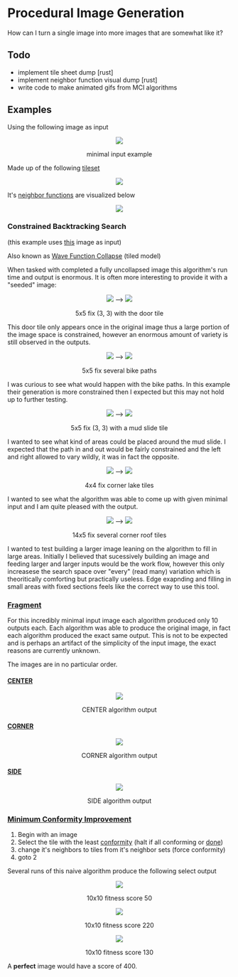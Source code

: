 # Procedural Image Generation

How can I turn a single image into more images that are somewhat like it?

## Todo

- implement tile sheet dump [rust]
- implement neighbor function visual dump [rust]
- write code to make animated gifs from MCI algorithms

## Examples

Using the following image as input 

<p align="center">
<img src=https://imgur.com/ZuOinkm.png/>
</p>
<p align = "center">minimal input example</p>

Made up of the following [tileset](https://github.com/akilmarshall/procedural-image-generation/wiki/Theory)

<p align="center">
<img src=https://imgur.com/CfTFzSk.png/>
</p>

It's [neighbor functions](https://github.com/akilmarshall/procedural-image-generation/wiki/Theory#neighbor-function) are visualized below

<p align="center">
<img src=https://imgur.com/GQAaMIr.png/>
</p>

### Constrained Backtracking Search

(this example uses [this](https://imgur.com/uFuMFEU.png) image as input)

Also known as [Wave Function Collapse](https://github.com/mxgmn/WaveFunctionCollapse) (tiled model)

When tasked with completed a fully uncollapsed image this algorithm's run time and output is enormous. It is often more interesting to provide it
with a "seeded" image:

<p align="center">
<img src=https://imgur.com/3JFRd9e.png/>
-->
<img src=https://i.imgur.com/WEzHzLh.gif/>
</p>
<p align = "center">5x5 fix (3, 3) with the door tile</p>

This door tile only appears once in the original image thus a large portion of the image space is constrained, however an enormous amount of variety is still observed in the outputs.

<p align="center">
<img src=https://imgur.com/Ow7uHy0.png/>
-->
<img src=https://imgur.com/vZ4Mdo9.gif/>
</p>
<p align = "center">5x5 fix several bike paths</p>

I was curious to see what would happen with the bike paths. In this example their generation is more constrained then I expected but this may not hold up to further testing.

<p align="center">
<img src=https://imgur.com/L7LUl8O.png/>
-->
<img src=https://imgur.com/oPeLdEJ.gif/>
</p>
<p align = "center">5x5 fix (3, 3) with a mud slide tile</p>

I wanted to see what kind of areas could be placed around the mud slide. I expected that the path in and out would be fairly constrained and the left and right allowed to vary wildly, it was in fact the opposite.

<p align="center">
<img src=https://imgur.com/hPRPo53.png/>
-->
<img src=https://imgur.com/6fZAtow.gif/>
</p>
<p align = "center">4x4 fix corner lake tiles</p>

I wanted to see what the algorithm was able to come up with given minimal input and I am quite pleased with the output.

<p align="center">
<img src=https://imgur.com/wImRKv5.png/>
-->
<img src=https://imgur.com/rvpEqSP.gif/>
</p>
<p align = "center">14x5 fix several corner roof tiles</p>

I wanted to test building a larger image leaning on the algorithm to fill in large areas.  Initially I believed that sucessively building an image and feeding larger and larger inputs would be the work flow, however this only increasese the search space over "every" (read many) variation which is theoritically comforting but practically useless. Edge exapnding and filling in small areas with fixed sections feels like the correct way to use this tool.

### [Fragment](https://github.com/akilmarshall/procedural-image-generation/wiki/Procedures#fragment)

For this incredibly minimal input image each algorithm produced only 10 outputs
each. Each algorithm was able to produce the original image, in fact each algorithm
produced the exact same output. This is not to be expected and is perhaps an
artifact of the simplicity of the input image, the exact reasons are currently unknown.

The images are in no particular order.

#### [CENTER](https://github.com/akilmarshall/procedural-image-generation/wiki/CENTER-algorithm)

<p align="center">
<img src=https://imgur.com/0fcqyXN.png/>
</p>
<p align = "center">CENTER algorithm output</p>

#### [CORNER](https://github.com/akilmarshall/procedural-image-generation/wiki/CORNER-algorithm)

<p align="center">
<img src=https://imgur.com/pXQtAjm.png>
</p>
<p align = "center">CORNER algorithm output</p>

#### [SIDE](https://github.com/akilmarshall/procedural-image-generation/wiki/SIDE-algorithm)

<p align="center">
<img src=https://imgur.com/dZEUcL5.png>
</p>
<p align = "center">SIDE algorithm output</p>

### [Minimum Conformity Improvement](https://github.com/akilmarshall/procedural-image-generation/wiki/Minimum-Conformity-Improvement)

1. Begin with an image
2. Select the tile with the least [conformity](https://github.com/akilmarshall/procedural-image-generation/wiki/Genetic-Algorithms#conformity-function) (halt if all conforming or [done](https://github.com/akilmarshall/procedural-image-generation/wiki/Minimum-Conformity-Improvement#termination))
3. change it's neighbors to tiles from it's neighbor sets (force conformity)
4. goto 2

Several runs of this naive algorithm produce the following select output

<p align="center">
<img src=https://imgur.com/MYrgU01.png>
</p>
<p align = "center">10x10 fitness score 50</p>

<p align="center">
<img src=https://imgur.com/5L3a8Ch.png>
</p>
<p align = "center">10x10 fitness score 220</p>

<p align="center">
<img src=https://imgur.com/3G4ylRZ.png>
</p>
<p align = "center">10x10 fitness score 130</p>

A **perfect** image would have a score of 400.
